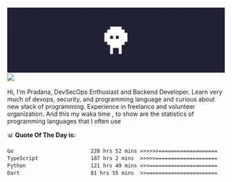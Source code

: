 ![banner](.github/banner.gif)
<img src="https://user-images.githubusercontent.com/73097560/115834477-dbab4500-a447-11eb-908a-139a6edaec5c.gif"></p>

Hi, I'm Pradana, DevSecOps Enthusiast and Backend Developer. Learn very much of devops, security, and programming language and curious about new stack of programming. Experience in freelance and volunteer organization. And this my waka time , to show are the statistics of programming languages that I often use

📊 **Quote Of The Day is:**
<!--START_SECTION:waka-->

```txt
Go                         228 hrs 52 mins >>>>>>===================   24.93 %
TypeScript                 187 hrs 2 mins  >>>>>====================   20.37 %
Python                     121 hrs 49 mins >>>======================   13.27 %
Dart                       81 hrs 55 mins  >>=======================   08.92 %
```

<!--END_SECTION:waka-->
